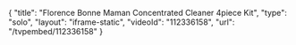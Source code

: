 {
    "title": "Florence Bonne Maman Concentrated Cleaner 4piece Kit",
    "type": "solo",
    "layout": "iframe-static",
    "videoId": "112336158",
    "url": "\/tvpembed\/112336158"
}